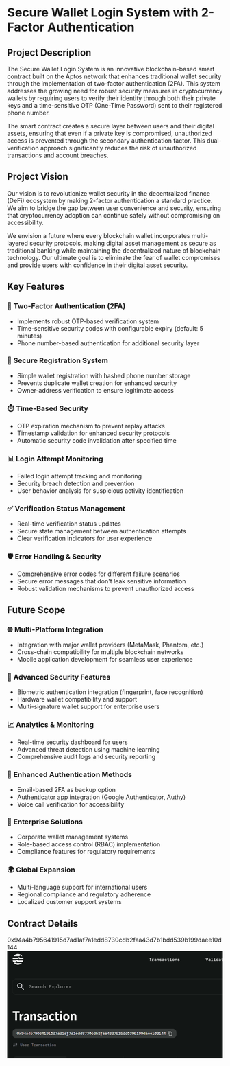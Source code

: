 # Secure Wallet Login System with 2-Factor Authentication

## Project Description

The Secure Wallet Login System is an innovative blockchain-based smart contract built on the Aptos network that enhances traditional wallet security through the implementation of two-factor authentication (2FA). This system addresses the growing need for robust security measures in cryptocurrency wallets by requiring users to verify their identity through both their private keys and a time-sensitive OTP (One-Time Password) sent to their registered phone number.

The smart contract creates a secure layer between users and their digital assets, ensuring that even if a private key is compromised, unauthorized access is prevented through the secondary authentication factor. This dual-verification approach significantly reduces the risk of unauthorized transactions and account breaches.

## Project Vision

Our vision is to revolutionize wallet security in the decentralized finance (DeFi) ecosystem by making 2-factor authentication a standard practice. We aim to bridge the gap between user convenience and security, ensuring that cryptocurrency adoption can continue safely without compromising on accessibility. 

We envision a future where every blockchain wallet incorporates multi-layered security protocols, making digital asset management as secure as traditional banking while maintaining the decentralized nature of blockchain technology. Our ultimate goal is to eliminate the fear of wallet compromises and provide users with confidence in their digital asset security.

## Key Features

### 🔐 **Two-Factor Authentication (2FA)**
- Implements robust OTP-based verification system
- Time-sensitive security codes with configurable expiry (default: 5 minutes)
- Phone number-based authentication for additional security layer

### 📱 **Secure Registration System**
- Simple wallet registration with hashed phone number storage
- Prevents duplicate wallet creation for enhanced security
- Owner-address verification to ensure legitimate access

### ⏱️ **Time-Based Security**
- OTP expiration mechanism to prevent replay attacks
- Timestamp validation for enhanced security protocols
- Automatic security code invalidation after specified time

### 📊 **Login Attempt Monitoring**
- Failed login attempt tracking and monitoring
- Security breach detection and prevention
- User behavior analysis for suspicious activity identification

### ✅ **Verification Status Management**
- Real-time verification status updates
- Secure state management between authentication attempts
- Clear verification indicators for user experience

### 🛡️ **Error Handling & Security**
- Comprehensive error codes for different failure scenarios
- Secure error messages that don't leak sensitive information
- Robust validation mechanisms to prevent unauthorized access

## Future Scope

### 🌐 **Multi-Platform Integration**
- Integration with major wallet providers (MetaMask, Phantom, etc.)
- Cross-chain compatibility for multiple blockchain networks
- Mobile application development for seamless user experience

### 🤖 **Advanced Security Features**
- Biometric authentication integration (fingerprint, face recognition)
- Hardware wallet compatibility and support
- Multi-signature wallet support for enterprise users

### 📈 **Analytics & Monitoring**
- Real-time security dashboard for users
- Advanced threat detection using machine learning
- Comprehensive audit logs and security reporting

### 🔄 **Enhanced Authentication Methods**
- Email-based 2FA as backup option
- Authenticator app integration (Google Authenticator, Authy)
- Voice call verification for accessibility

### 🏢 **Enterprise Solutions**
- Corporate wallet management systems
- Role-based access control (RBAC) implementation
- Compliance features for regulatory requirements

### 🌍 **Global Expansion**
- Multi-language support for international users
- Regional compliance and regulatory adherence
- Localized customer support systems

## Contract Details
0x94a4b795641915d7ad1af7a1edd8730cdb2faa43d7b1bdd539b199daee10d144
![alt text](<Screenshot 2025-08-07 143927.png>)
